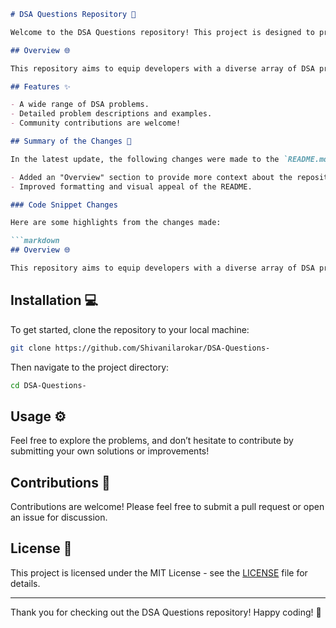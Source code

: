 ```markdown
# DSA Questions Repository 🚀

Welcome to the DSA Questions repository! This project is designed to provide a collection of Data Structures and Algorithms (DSA) problems that can help developers of all skill levels enhance their problem-solving capabilities.

## Overview 🌐

This repository aims to equip developers with a diverse array of DSA problems, enabling them to enhance their problem-solving skills and coding proficiency.

## Features ✨

- A wide range of DSA problems.
- Detailed problem descriptions and examples.
- Community contributions are welcome!

## Summary of the Changes 📝

In the latest update, the following changes were made to the `README.md` file:

- Added an "Overview" section to provide more context about the repository.
- Improved formatting and visual appeal of the README.

### Code Snippet Changes

Here are some highlights from the changes made:

```markdown
## Overview 🌐

This repository aims to equip developers with a diverse array of DSA problems, enabling them to enhance their problem-solving skills and coding proficiency.
```

## Installation 💻

To get started, clone the repository to your local machine:

```bash
git clone https://github.com/Shivanilarokar/DSA-Questions-
```

Then navigate to the project directory:

```bash
cd DSA-Questions-
```

## Usage ⚙️

Feel free to explore the problems, and don’t hesitate to contribute by submitting your own solutions or improvements!

## Contributions 🤝

Contributions are welcome! Please feel free to submit a pull request or open an issue for discussion.

## License 📜

This project is licensed under the MIT License - see the [LICENSE](LICENSE) file for details.

---

Thank you for checking out the DSA Questions repository! Happy coding! 🎉
```